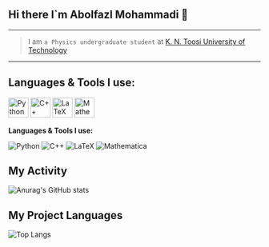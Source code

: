 ## Hi there I`m Abolfazl Mohammadi 👋
-------
>I am `a Physics undergraduate student` at [K. N. Toosi University of Technology](https://en.kntu.ac.ir/)
-------
## **Languages & Tools I use:**  

<p align="left">
  <img src="https://cdn.jsdelivr.net/gh/devicons/devicon/icons/python/python-original.svg" alt="Python" width="40" height="40"/>
  <img src="https://cdn.jsdelivr.net/gh/devicons/devicon/icons/cplusplus/cplusplus-original.svg" alt="C++" width="40" height="40"/>
  <img src="https://cdn.jsdelivr.net/gh/devicons/devicon/icons/latex/latex-original.svg" alt="LaTeX" width="40" height="40"/>
  <img src="https://upload.wikimedia.org/wikipedia/commons/2/20/Mathematica_Logo.svg" alt="Mathematica" width="40" height="40"/>
</p>

**Languages & Tools I use:**  

![Python](https://img.shields.io/badge/Python-3776AB?style=for-the-badge&logo=python&logoColor=white)
![C++](https://img.shields.io/badge/C++-00599C?style=for-the-badge&logo=cplusplus&logoColor=white)
![LaTeX](https://img.shields.io/badge/LaTeX-008080?style=for-the-badge&logo=latex&logoColor=white)
![Mathematica](https://img.shields.io/badge/Mathematica-DD1100?style=for-the-badge&logo=wolframmathematica&logoColor=white)



## My Activity
![Anurag's GitHub stats](https://github-readme-stats.vercel.app/api?username=AbolfazlMohammadi2005&show_icons=true&theme=highcontrast)
## My Project Languages
![Top Langs](https://github-readme-stats.vercel.app/api/top-langs/?username=AbolfazlMohammadi2005&hide_progress=true)
